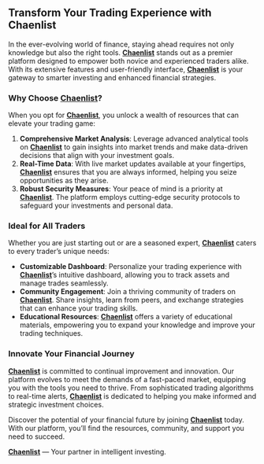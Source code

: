 ## Transform Your Trading Experience with Chaenlist

In the ever-evolving world of finance, staying ahead requires not only knowledge but also the right tools. [**Chaenlist**](https://chaenlist.org) stands out as a premier platform designed to empower both novice and experienced traders alike. With its extensive features and user-friendly interface, [**Chaenlist**](https://chaenlist.org) is your gateway to smarter investing and enhanced financial strategies.

### Why Choose [**Chaenlist**](https://chaenlist.org)?

When you opt for [**Chaenlist**](https://chaenlist.org), you unlock a wealth of resources that can elevate your trading game:

1. **Comprehensive Market Analysis**: Leverage advanced analytical tools on [**Chaenlist**](https://chaenlist.org) to gain insights into market trends and make data-driven decisions that align with your investment goals.
2. **Real-Time Data**: With live market updates available at your fingertips, [**Chaenlist**](https://chaenlist.org) ensures that you are always informed, helping you seize opportunities as they arise.
3. **Robust Security Measures**: Your peace of mind is a priority at [**Chaenlist**](https://chaenlist.org). The platform employs cutting-edge security protocols to safeguard your investments and personal data.

### Ideal for All Traders

Whether you are just starting out or are a seasoned expert, [**Chaenlist**](https://chaenlist.org) caters to every trader’s unique needs:

- **Customizable Dashboard**: Personalize your trading experience with [**Chaenlist**](https://chaenlist.org)’s intuitive dashboard, allowing you to track assets and manage trades seamlessly.
- **Community Engagement**: Join a thriving community of traders on [**Chaenlist**](https://chaenlist.org). Share insights, learn from peers, and exchange strategies that can enhance your trading skills.
- **Educational Resources**: [**Chaenlist**](https://chaenlist.org) offers a variety of educational materials, empowering you to expand your knowledge and improve your trading techniques.

### Innovate Your Financial Journey

[**Chaenlist**](https://chaenlist.org) is committed to continual improvement and innovation. Our platform evolves to meet the demands of a fast-paced market, equipping you with the tools you need to thrive. From sophisticated trading algorithms to real-time alerts, [**Chaenlist**](https://chaenlist.org) is dedicated to helping you make informed and strategic investment choices.

Discover the potential of your financial future by joining [**Chaenlist**](https://chaenlist.org) today. With our platform, you’ll find the resources, community, and support you need to succeed.

[**Chaenlist**](https://chaenlist.org) — Your partner in intelligent investing.
